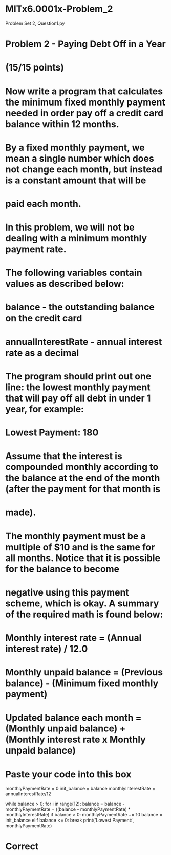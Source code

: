 # MITx6.0001x-Problem_2
Problem Set 2, Question1.py
# Problem 2 - Paying Debt Off in a Year

# (15/15 points)
# Now write a program that calculates the minimum fixed monthly payment needed in order pay off a credit card balance within 12 months.
# By a fixed monthly payment, we mean a single number which does not change each month, but instead is a constant amount that will be
# paid each month.

# In this problem, we will not be dealing with a minimum monthly payment rate.

# The following variables contain values as described below:
# balance - the outstanding balance on the credit card
# annualInterestRate - annual interest rate as a decimal

# The program should print out one line: the lowest monthly payment that will pay off all debt in under 1 year, for example:
# Lowest Payment: 180

# Assume that the interest is compounded monthly according to the balance at the end of the month (after the payment for that month is
# made).
# The monthly payment must be a multiple of $10 and is the same for all months. Notice that it is possible for the balance to become
# negative using this payment scheme, which is okay. A summary of the required math is found below:
# Monthly interest rate = (Annual interest rate) / 12.0
# Monthly unpaid balance = (Previous balance) - (Minimum fixed monthly payment)
# Updated balance each month = (Monthly unpaid balance) + (Monthly interest rate x Monthly unpaid balance)



# Paste your code into this box
monthlyPaymentRate = 0
init_balance = balance
monthlyInterestRate = annualInterestRate/12

while balance > 0:
    for i in range(12):
        balance = balance - monthlyPaymentRate + ((balance - monthlyPaymentRate) * monthlyInterestRate)
    if balance > 0:
        monthlyPaymentRate += 10
        balance = init_balance
    elif balance <= 0:
        break
print('Lowest Payment:', monthlyPaymentRate)

# Correct
